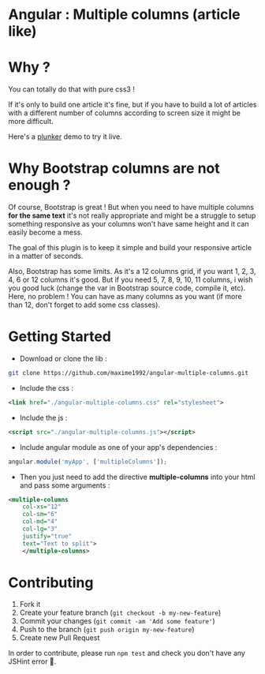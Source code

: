 Angular : Multiple columns (article like)
===================

# Why ?
You can totally do that with pure css3 !

If it's only to build one article it's fine, but if you have to build a lot of articles with a different number of columns according to screen size it might be more difficult.

Here's a [plunker](http://plnkr.co/edit/XionakrnmSpRJ7MN0aFj?p=preview) demo to try it live.

# Why Bootstrap columns are not enough ?
Of course, Bootstrap is great ! But when you need to have multiple columns **for the same text** it's not really appropriate and might be a struggle to setup something responsive as your columns won't have same height and it can easily become a mess.

The goal of this plugin is to keep it simple and build your responsive article in a matter of seconds.

Also, Bootstrap has some limits. As it's a 12 columns grid, if you want 1, 2, 3, 4, 6 or 12 columns it's good. But if you need 5, 7, 8, 9, 10, 11 columns, i wish you good luck (change the var in Bootstrap source code, compile it, etc). Here, no problem ! You can have as many columns as you want (if more than 12, don't forget to add some css classes).

# Getting Started
- Download or clone the lib :
```bash
git clone https://github.com/maxime1992/angular-multiple-columns.git
```

- Include the css :
```xml
<link href="./angular-multiple-columns.css" rel="stylesheet">
```

- Include the js :
```xml
<script src="./angular-multiple-columns.js"></script>
```

- Include angular module as one of your app's dependencies :
```javascript
angular.module('myApp', ['multipleColumns']);
```

- Then you just need to add the directive **multiple-columns** into your html and pass some arguments :
```xml
<multiple-columns
	col-xs="12"
	col-sm="6"
	col-md="4"
	col-lg="3"
	justify="true"
	text="Text to split">
	</multiple-columns>
```

# Contributing
1. Fork it
2. Create your feature branch (`git checkout -b my-new-feature`)
3. Commit your changes (`git commit -am 'Add some feature'`)
4. Push to the branch (`git push origin my-new-feature`)
5. Create new Pull Request

In order to contribute, please run `npm test` and check you don't have any JSHint error :tada:.  
